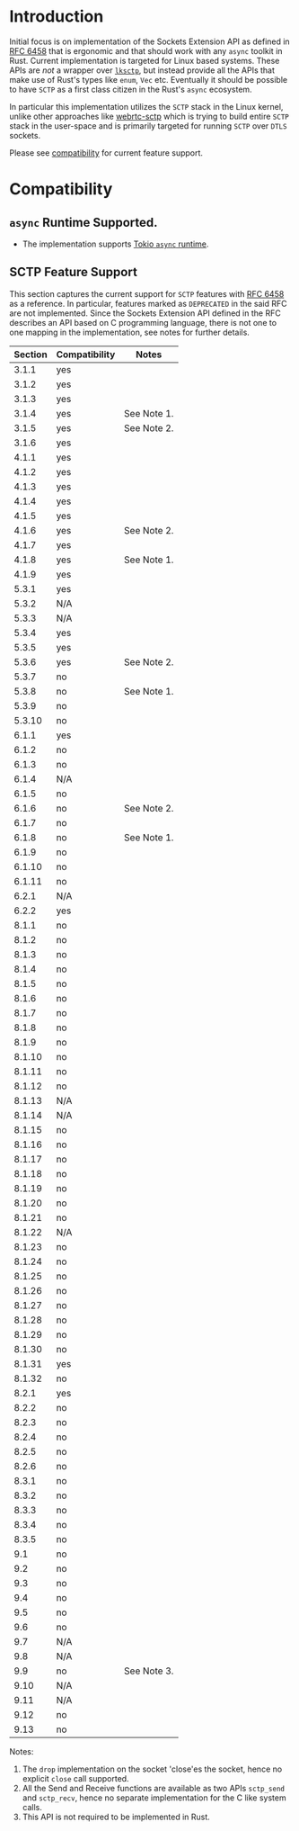 # Introduction

Initial focus is on implementation of the Sockets Extension API as defined in [RFC 6458](https://www.rfc-editor.org/rfc/rfc6458.txt) that is ergonomic and that should work with any `async` toolkit in Rust. Current implementation is targeted for Linux based systems. These APIs are *not* a wrapper over [`lksctp`](https://lksctp.sourceforge.net/), but instead provide all the APIs that make use of Rust's types like `enum`, `Vec` etc. Eventually it should be possible to have `SCTP` as a first class citizen in the Rust's `async` ecosystem.

In particular this implementation utilizes the `SCTP` stack in the Linux kernel, unlike other approaches like [webrtc-sctp](https://github.com/webrtc-rs/webrtc/tree/master/sctp) which is trying to build entire `SCTP` stack in the user-space and is primarily targeted for running `SCTP` over `DTLS` sockets.

Please see [compatibility](#compatibility) for current feature support.

# Compatibility

## `async` Runtime Supported.
- The implementation supports [Tokio `async` runtime](https://tokio.rs/).

## SCTP Feature Support

This section captures the current support for `SCTP` features with [RFC 6458](https://www.rfc-editor.org/rfc/rfc6458.txt) as a reference. In particular, features marked as `DEPRECATED` in the said RFC are not implemented. Since the Sockets Extension API defined in the RFC describes an API based on C programming language, there is not one to one mapping in the implementation, see notes for further details.

| Section | Compatibility | Notes |
| ---- | ---- | ---- |
| 3.1.1 | yes | |
| 3.1.2 | yes | |
| 3.1.3 | yes | |
| 3.1.4 | yes | See Note 1. |
| 3.1.5 | yes | See Note 2. |
| 3.1.6 | yes | |
| 4.1.1 | yes | |
| 4.1.2 | yes | |
| 4.1.3 | yes | |
| 4.1.4 | yes | |
| 4.1.5 | yes | |
| 4.1.6 | yes | See Note 2. |
| 4.1.7 | yes | |
| 4.1.8 | yes | See Note 1. |
| 4.1.9 | yes | |
| 5.3.1 | yes | |
| 5.3.2 | N/A | |
| 5.3.3 | N/A | |
| 5.3.4 | yes | |
| 5.3.5 | yes | |
| 5.3.6 | yes | See Note 2. |
| 5.3.7 | no | |
| 5.3.8 | no | See Note 1. |
| 5.3.9 | no | |
| 5.3.10 | no | |
| 6.1.1 | yes | |
| 6.1.2 | no | |
| 6.1.3 | no | |
| 6.1.4 | N/A | |
| 6.1.5 | no | |
| 6.1.6 | no | See Note 2. |
| 6.1.7 | no | |
| 6.1.8 | no | See Note 1. |
| 6.1.9 | no | |
| 6.1.10 | no | |
| 6.1.11 | no | |
| 6.2.1 | N/A | |
| 6.2.2 | yes | |
| 8.1.1 | no | |
| 8.1.2 | no | |
| 8.1.3 | no | |
| 8.1.4 | no | |
| 8.1.5 | no | |
| 8.1.6 | no | |
| 8.1.7 | no | |
| 8.1.8 | no | |
| 8.1.9 | no | |
| 8.1.10 | no | |
| 8.1.11 | no | |
| 8.1.12 | no | |
| 8.1.13 | N/A | |
| 8.1.14 | N/A | |
| 8.1.15 | no | |
| 8.1.16 | no | |
| 8.1.17 | no | |
| 8.1.18 | no | |
| 8.1.19 | no | |
| 8.1.20 | no | |
| 8.1.21 | no | |
| 8.1.22 | N/A | |
| 8.1.23 | no | |
| 8.1.24 | no | |
| 8.1.25 | no | |
| 8.1.26 | no | |
| 8.1.27 | no | |
| 8.1.28 | no | |
| 8.1.29 | no | |
| 8.1.30 | no | |
| 8.1.31 | yes | |
| 8.1.32 | no | |
| 8.2.1 | yes | |
| 8.2.2 | no | |
| 8.2.3 | no | |
| 8.2.4 | no | |
| 8.2.5 | no | |
| 8.2.6 | no | |
| 8.3.1 | no | |
| 8.3.2 | no | |
| 8.3.3 | no | |
| 8.3.4 | no | |
| 8.3.5 | no | |
| 9.1 | no | |
| 9.2 | no | |
| 9.3 | no | |
| 9.4 | no | |
| 9.5 | no | |
| 9.6 | no | |
| 9.7 | N/A | |
| 9.8 | N/A | |
| 9.9 | no | See Note 3.|
| 9.10 | N/A | |
| 9.11 | N/A | |
| 9.12 | no | |
| 9.13 | no | |

Notes:
1. The `drop` implementation on the socket 'close'es the socket, hence no explicit `close` call supported.
2. All the Send and Receive functions are available as two APIs `sctp_send` and `sctp_recv`, hence no separate implementation for the C like system calls.
3. This API is not required to be implemented in Rust.

